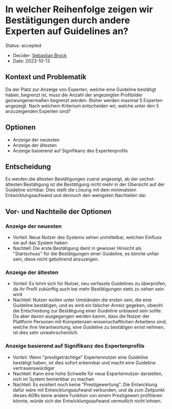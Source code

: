 # In welcher Reihenfolge zeigen wir Bestätigungen durch andere Experten auf Guidelines an?
Status: accepted
* Decider: [Sebastian Brock](https://github.com/sebastianbroc)
* Date: 2023-10-13

## Kontext und Problematik
Da der Platz zur Anzeige von Experten, welche eine Guideline bestätigt haben, begrenzt ist, muss die Anzahl der angezeigten Profibilder gezwungenermaßen begrenzt werden. Bisher werden maximal 5 Experten angezeigt. Nach welchem Kriterium entscheiden wir, welche unter den 5 anzuzeigenden Experten sind?

## Optionen
* Anzeige der neuesten
* Anzeige der ältesten
* Anzeige basierend auf Signifikanz des Expertenprofils

## Entscheidung
Es werden die ältesten Bestätigungen zuerst angezeigt, ab der sechst-ältesten Bestätigung ist die Bestätigung nicht mehr in der Übersicht auf der Guideline sichtbar.
Dies stellt die Lösung mit dem minimalsten Entwicklungsaufwand und dennoch den wenigsten Nachteilen dar. 

## Vor- und Nachteile der Optionen

### Anzeige der neuesten
* Vorteil: Neue Nutzer des Systems sehen unmittelbar, welchen Einfluss sie auf das System haben
* Nachteil: Die erste Bestätigung dient in gewisser Hinsicht als "Startschuss" für die Bestätigungen einer Guideline, es könnte unfair sein, diese nicht gebührend anzuzeigen.

### Anzeige der ältesten
* Vorteil: Es lohnt sich für Nutzer, neu verfasste Guidelines zu überprüfen, da ihr Profil zukünftig auch bei mehr Bestätigungen stets zu sehen sein wird
* Nachteil: Nutzer wollen unter Umständen die ersten sein, die eine Guideline bestätigen, und es wird ein falscher Anreiz gegeben, obwohl die Entscheidung zur Bestätigung einer Guideline unbiased sein sollte. Da aber davon ausgegangen werden kannn, dass die Nutzer der Plattform Personen mit Kompetenzen wissenschaftlichen Arbeitens sind, welche ihre Verantwortung, eine Guideline zu bestätigen ernst nehmen, ist dies sehr unwahrscheinlich. 

### Anzeige basierend auf Signifikanz des Expertenprofils
* Vorteil: Wenn "prestigeträchtige" Expertennutzer eine Guideline bestätigt haben, ist dies sofort erkennbar und macht eine Guideline vertrauenswürdiger
* Nachteil: Kann eine hohe Schwelle für neue Expertennutzer darstellen, sich im System bemerkbar zu machen
* Nachteil: Es existiert noch keine "Prestigewertung". Die Entwicklung dafür wäre mit Entwicklungsaufwand verbunden, und da zum Zeitpunkt dieses ADRs keine andere Funktion von einem Prestigewert profitieren könnte, würde sich der Entwicklungsaufwand vermutlich nicht lohnen.
